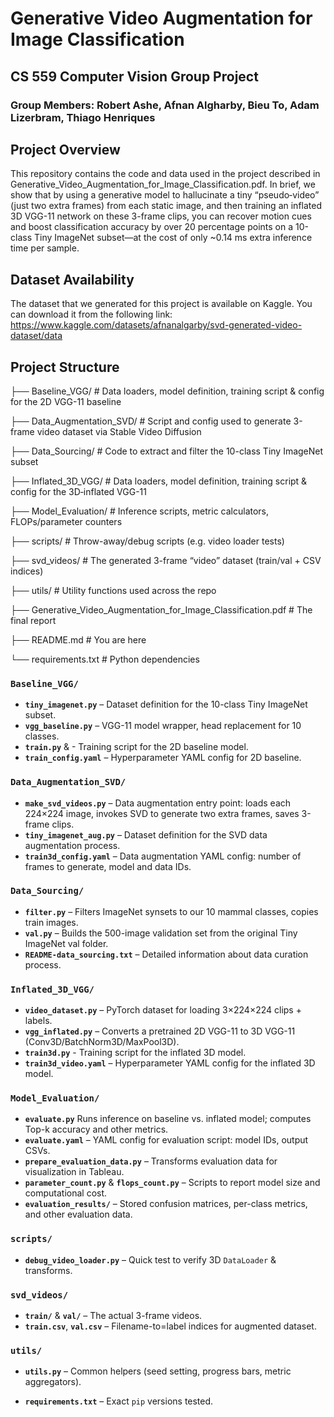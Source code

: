 # Generative Video Augmentation for Image Classification
## CS 559 Computer Vision Group Project

### Group Members: Robert Ashe, Afnan Algharby, Bieu To, Adam Lizerbram, Thiago Henriques


## Project Overview
This repository contains the code and data used in the project described in Generative_Video_Augmentation_for_Image_Classification.pdf. In brief, we show that by using a generative model to hallucinate a tiny “pseudo‐video” (just two extra frames) from each static image, and then training an inflated 3D VGG-11 network on these 3-frame clips, you can recover motion cues and boost classification accuracy by over 20 percentage points on a 10-class Tiny ImageNet subset—at the cost of only ~0.14 ms extra inference time per sample.

## Dataset Availability
The dataset that we generated for this project is available on Kaggle. You can download it from the following link: https://www.kaggle.com/datasets/afnanalgarby/svd-generated-video-dataset/data

## Project Structure
├── Baseline_VGG/             # Data loaders, model definition, training script & config for the 2D VGG-11 baseline
<p>├── Data_Augmentation_SVD/ # Script and config used to generate 3-frame video dataset via Stable Video Diffusion
<p>├── Data_Sourcing/         # Code to extract and filter the 10-class Tiny ImageNet subset
<p>├── Inflated_3D_VGG/       # Data loaders, model definition, training script & config for the 3D‐inflated VGG-11
<p>├── Model_Evaluation/      # Inference scripts, metric calculators, FLOPs/parameter counters
<p>├── scripts/               # Throw-away/debug scripts (e.g. video loader tests)
<p>├── svd_videos/            # The generated 3-frame “video” dataset (train/val + CSV indices)
<p>├── utils/                 # Utility functions used across the repo
<p>├── Generative_Video_Augmentation_for_Image_Classification.pdf # The final report
<p>├── README.md              # You are here
<p>└── requirements.txt # Python dependencies

### `Baseline_VGG/`
- **`tiny_imagenet.py`** – Dataset definition for the 10-class Tiny ImageNet subset.
- **`vgg_baseline.py`** – VGG-11 model wrapper, head replacement for 10 classes.
- **`train.py`** & - Training script for the 2D baseline model.
- **`train_config.yaml`** – Hyperparameter YAML config for 2D baseline.

### `Data_Augmentation_SVD/`
- **`make_svd_videos.py`** – Data augmentation entry point: loads each 224×224 image, invokes SVD to generate two extra frames, saves 3-frame clips.
- **`tiny_imagenet_aug.py`** – Dataset definition for the SVD data augmentation process.
- **`train3d_config.yaml`** – Data augmentation YAML config: number of frames to generate, model and data IDs.

### `Data_Sourcing/`
- **`filter.py`** – Filters ImageNet synsets to our 10 mammal classes, copies train images.
- **`val.py`** – Builds the 500-image validation set from the original Tiny ImageNet val folder.
- **`README-data_sourcing.txt`** – Detailed information about data curation process.

### `Inflated_3D_VGG/`
- **`video_dataset.py`** – PyTorch dataset for loading 3×224×224 clips + labels.
- **`vgg_inflated.py`** – Converts a pretrained 2D VGG-11 to 3D VGG-11 (Conv3D/BatchNorm3D/MaxPool3D).
- **`train3d.py`** - Training script for the inflated 3D model.
- **`train3d_video.yaml`** – Hyperparameter YAML config for the inflated 3D model.

### `Model_Evaluation/`
- **`evaluate.py`** Runs inference on baseline vs. inflated model; computes Top-k accuracy and other metrics.
- **`evaluate.yaml`** – YAML config for evaluation script: model IDs, output CSVs.
- **`prepare_evaluation_data.py`** – Transforms evaluation data for visualization in Tableau.
- **`parameter_count.py`** & **`flops_count.py`** – Scripts to report model size and computational cost.
- **`evaluation_results/`** – Stored confusion matrices, per-class metrics, and other evaluation data.

### `scripts/`
- **`debug_video_loader.py`** – Quick test to verify 3D `DataLoader` & transforms.

### `svd_videos/`
- **`train/`** & **`val/`** – The actual 3-frame videos.
- **`train.csv`**, **`val.csv`** – Filename-to=label indices for augmented dataset.

### `utils/`
- **`utils.py`** – Common helpers (seed setting, progress bars, metric aggregators).

- **`requirements.txt`** – Exact `pip` versions tested.
